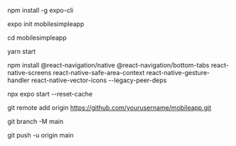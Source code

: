 npm install -g expo-cli

expo init mobilesimpleapp

cd mobilesimpleapp

yarn start

npm install @react-navigation/native @react-navigation/bottom-tabs react-native-screens react-native-safe-area-context react-native-gesture-handler react-native-vector-icons --legacy-peer-deps

npx expo start --reset-cache



git remote add origin https://github.com/yourusername/mobileapp.git

git branch -M main

git push -u origin main